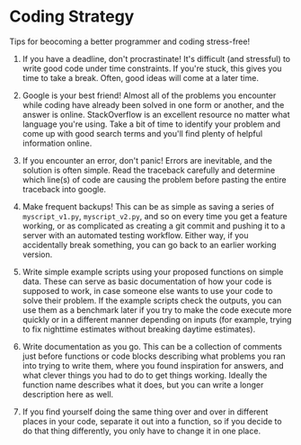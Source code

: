 # Coding Strategy
Tips for beocoming a better programmer and coding stress-free!


1. If you have a deadline, don't procrastinate! It's difficult (and stressful) to write good code under time constraints. If you're stuck, this gives you time to take a break. Often, good ideas will come at a later time.

2. Google is your best friend! Almost all of the problems you encounter while coding have already been solved in one form or another, and the answer is online. StackOverflow is an excellent resource no matter what language you're using. Take a bit of time to identify your problem and come up with good search terms and you'll find plenty of helpful information online.

3. If you encounter an error, don't panic! Errors are inevitable, and the solution is often simple. Read the traceback carefully and determine which line(s) of code are causing the problem before pasting the entire traceback into google.

4. Make frequent backups!  This can be as simple as saving a series of `myscript_v1.py`, `myscript_v2.py`, and so on every time you get a feature working, or as complicated as creating a git commit and pushing it to a server with an automated testing workflow.  Either way, if you accidentally break something, you can go back to an earlier working version.

5. Write simple example scripts using your proposed functions on simple data.  These can serve as basic documentation of how your code is supposed to work, in case someone else wants to use your code to solve their problem.  If the example scripts check the outputs, you can use them as a benchmark later if you try to make the code execute more quickly or in a different manner depending on inputs (for example, trying to fix nighttime estimates without breaking daytime estimates).

6. Write documentation as you go.  This can be a collection of comments just before functions or code blocks describing what problems you ran into trying to write them, where you found inspiration for answers, and what clever things you had to do to get things working.  Ideally the function name describes what it does, but you can write a longer description here as well.

7. If you find yourself doing the same thing over and over in different places in your code, separate it out into a function, so if you decide to do that thing differently, you only have to change it in one place.
